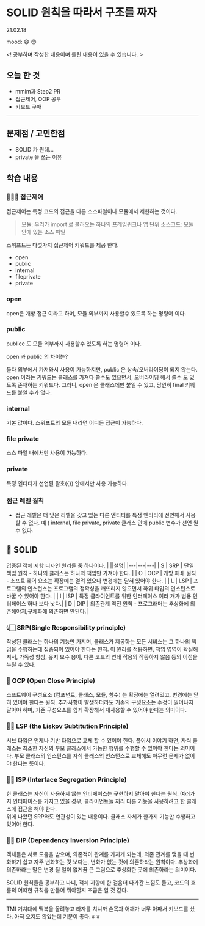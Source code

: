 # SOLID 원칙을 따라서 구조를 짜자 
21.02.18

mood: 😄 😙

<! 공부하며 작성한 내용이며 틀린 내용이 있을 수 있습니다. >

## 오늘 한 것

- mmim과 Step2 PR 
- 접근제어, OOP 공부 
- 키보드 구매

---

## 문제점 / 고민한점

* SOLID 가 뭔데...
* private 을 쓰는 이유


## 학습 내용

### 🙆🏻‍♂️ 접근제어
접근제어는 특정 코드의 접근을 다른 소스파일이나 모듈에서 제한하는 것이다. 

> 모듈: 우리가 import 로 불러오는 하나의 프레임워크나 앱 단위 
> 소스코드: 모듈 안에 있는 소스 파일 

스위프트는 다섯가지 접근제어 키워드를 제공 한다. 
* open
* public
* internal
* fileprivate
* private

### open
open은 개방 접근 이라고 하며, 모듈 외부까지 사용할수 있도록 하는 명령어 이다. 
### public
publice 도 모듈 외부까지 사용할수 있도록 하는 명령어 이다. 

open 과 public 의 차이는? 

둘다 외부에서 가져와서 사용이 가능하지만, public 은 상속/오버라이딩이 되지 않는다. 
open 이라는 키워드는 클래스를 가져다 쓸수도 있으면서, 오버라이딩 해서 쓸수 도 있도록 존재하는 키워드다. 
그러니, open 은 클래스에만 붙일 수 있고, 당연히 final 키워드를 붙일 수가 없다.

### internal
기본 값이다. 스위프트의 모듈 내라면 어디든 접근이 가능하다.
### file private 
소스 파일 내에서만 사용이 가능하다. 
### private 
특정 엔티티가 선언된 괄호({}) 안에서만 사용 가능하다. 

### 접근 레벨 원칙 
* 접근 레벨은 더 낮은 리벨을 갖고 있는 다른 엔티티를 특정 엔티티에 선언해서 사용할 수 없다. 
    예 ) internal, file private, private 클래스 안에 public 변수가 선언 될 수 없다.

## 🧱 SOLID

입증된 객체 지향 디자인 원리들 중 하나이다.
| ||설명|
|---|---|---|
| S | SRP | 단일 책임 원칙 - 하나의 클래스는 하나의 책임만 가져야 한다. |
| O | OCP | 개방 패쇄 원칙 - 소프트 웨어 요소는 확장에는 열려 있으나 변경에는 닫혀 있어야 한다. |
| L | LSP | 프로그램의 인스턴스는 프로그램의 정확성을 깨뜨리지 않으면서 하위 타입의 인스턴스로 바꿀 수 있어야 한다. |
| I | ISP | 특정 클라이언트를 위한 인터페이스 여러 개가 범용 인터페이스 하나 보다 낫다.|
| D | DIP | 의존관계 역전 원칙 - 프로그래머는 추상화에 의존해야지,구체화에 의존하면 안된다.|

### 👆🏻 SRP(Single Responsibility principle)
작성된 클래스는 하나의 기능만 가지며, 클래스가 제공하는 모든 서비스는 그 하나의 책임을 수행하는데 집중되어 있어야 한다는 원칙.
이 원리를 적용하면, 책임 영역이 확실해져서, 가독성 향상, 유지 보수 용이, 다른 코드의 연쇄 작용의 작동하지 않음 등의 이점을 누릴 수 있다. 

### 🚪 OCP (Open Close Principle)
소프트웨어 구성요소 (컴포넌트, 클래스, 모듈, 함수) 는 확장에는 열려있고, 변경에는 닫혀 있어야 한다는 원칙.
추가사항이 발생하더라도 기존의 구성요소는 수정이 일어나지 말아야 하며, 기존 구성요소를 쉽게 확장해서 재사용할 수 있어야 한다는 의미이다. 
### 👨‍👦 LSP (the Liskov Subtitution Principle)
서브 타입은 언제나 기반 타입으로 교체 할 수 있어야 한다.
풀어서 이야기 하면, 자식 클래스는 최소한 자신의 부모 클래스에서 가능한 행위를 수행할 수 있어야 한다는 의미이다.
부모 클래스의 인스턴스를 자식 클래스의 인스턴스로 교체해도 아무런 문제가 없어야 한다는 뜻이다. 

### ✍🏻 ISP (Interface Segregation Principle)
한 클래스는 자신이 사용하지 않는 인터페이스는 구현하지 말아야 한다는 원칙.
여러가지 인터페이스를 가지고 있을 경우, 클라이언트들 끼리 다른 기능을 사용하려고 한 클래스에 접근을 해야 한다.  
위에 나왔던 SRP와도 연관성이 있는 내용이다. 클래스 자체가 한가지 기능만 수행하고 있어야 한다. 

### 👫🏻 DIP (Dependency Inversion Principle)
객체들은 서로 도움을 받으며, 의존적이 관계를 가지게 되는데, 의존 관계를 맺을 때 변화하기 쉽고 자주 변화하는 것 보다는, 변화가 없는 것에 의존하라는 원칙이다. 추상화에 의존하라는 말은 변경 될 일이 없게끔 큰 그림으로 추상화한 곳에 의존하라는 의미이다.

SOLID 원칙들을 공부하고 나니, 객체 지향에 한 걸음더 다가간 느낌도 들고, 코드의 흐름의 어떠한 규칙을 만들어 줘야할지 조금은 알 것 같다. 

---
TMI 거치대에 맥북을 올려놓고 타자를 치니까 손목과 어깨가 너무 아파서 키보드를 샀다.
아직 오지도 않았는데 기분이 좋다.ㅎㅎ


